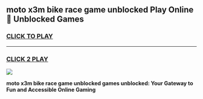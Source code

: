 
## moto x3m bike race game unblocked Play Online 👋 Unblocked Games
<h3>
<a href="https://premium.freeplayer.one?title=moto_x3m_bike_race_game_unblocked&ref=19F">CLICK TO PLAY</a></h3>
<hr>

<h3>
<a href="https://premium.freeplayer.one?title=moto_x3m_bike_race_game_unblocked&ref=19F">CLICK 2 PLAY</a>
  
</h3>

<a href="https://premium.freeplayer.one?title=moto_x3m_bike_race_game_unblocked&ref=19F"><img src="https://clearcache.store/games.png"></a>


**moto x3m bike race game unblocked games unblocked: Your Gateway to Fun and Accessible Online Gaming**
